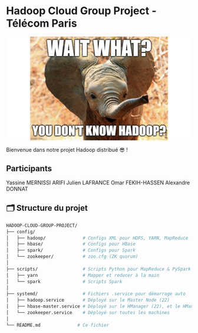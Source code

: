 # Hadoop Cloud Group Project - Télécom Paris

<center><img src="./elephant-hadoop.jpg" alt="WAIT WHAT? YOU DON'T KNOW HADOOP?" width="500"/></center>

Bienvenue dans notre projet Hadoop distribué 😎 !

## Participants
Yassine MERNISSI ARIFI
Julien LAFRANCE
Omar FEKIH-HASSEN
Alexandre DONNAT

## 🗂️ Structure du projet

```bash
HADOOP-CLOUD-GROUP-PROJECT/
├── config/
│   ├── hadoop/              # Configs XML pour HDFS, YARN, MapReduce
│   ├── hbase/               # Configs pour HBase 
│   ├── spark/               # Configs pour Spark
│   └── zookeeper/           # zoo.cfg (ZK quorum)
│
├── scripts/                 # Scripts Python pour MapReduce & PySpark
│   ├── yarn                 # Mapper et reducer à la main
│   └── spark                # Scripts Spark
│
├── systemd/                 # Fichiers .service pour démarrage auto
│   ├── hadoop.service       # Déployé sur le Master Node (22)
│   ├── hbase-master.service # Déployé sur le HManager (22), et le HManager standby (9)
│   └── zookeeper.service    # Déployé sur toutes les machines
│
└── README.md              # Ce fichier
